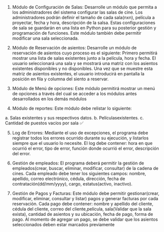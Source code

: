 1. Módulo de Configuración de Salas: Desarrolle un módulo que permita a los administradores del sistema configurar las salas de cine. Los administradores podrán definir el tamaño de cada sala(nxn), película a proyectar, fecha y hora, descripción de la salsa. Estas configuraciones de sala se guardarán en una lista en Python para su posterior gestión y programación de funciones. Este módulo también debe permitir modificar una sala seleccionada.

2. Módulo de Reservación de asientos: Desarrolle un módulo de reservación de asientos cuyo proceso es el siguiente: Primero permitirá mostrar una lista de salas existentes junto a la película, hora y fecha. El usuario seleccionará una sala y se mostrará una matriz con los asientos existentes disponibles y no disponibles. Una vez que se muestre esta matriz de asientos existentes, el usuario introducirá en pantalla la posición en fila y columna del siento a reservar. 

3. Módulo de Menú de opciones: Este módulo permitirá mostrar un menú de opciones a través del cual se acceder a los módulos antes desarrollados en los demás módulos

4. Módulo de reportes: Este módulo debe relistar lo siguiente:

a. Salas existentes y sus respectivos datos.
b. Películasexistentes.
c. Cantidad de puestos vacíos por sala ✅

5. Log de Errores: Mediante el uso de excepciones, el programa debe registrar todos los errores ocurrido durante su ejecución, y listarlos siempre que el usuario lo necesite. El log debe contener: hora en que ocurrió el error, tipo de error, función donde ocurrió el error, descripción del error.

6. Gestión de empleados: El programa deberá permitir la gestión de empleados(crear, buscar, eliminar, modificar, consultar) de la cadena de cines. Cada empleado debe tener los siguientes campos: nombre, apellido, correo electrónico, cédula, dirección, fecha de contratación(dd/mm/yyyy), cargo, estatus(activo, inactivo).

7. Gestión de Pagos y Facturas: Este módulo debe permitir gestionar(crear, modificar, eliminar, consultar y listar) pagos y generar facturas por cada reservación. Cada pago debe contener: nombre y apellido del cliente, cédula del cliente, correo del cliente,película, sala(Validar que la sala exista), cantidad de asientos y su ubicación, fecha de pago, forma de pago. Al momento de agregar un pago, se debe validar que los asientos seleccionados deben estar marcados previamente